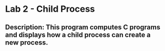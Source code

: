 # Lab 2 - Child Process
## Description: This program computes C programs and displays how a child process can create a new process.
